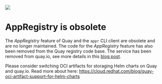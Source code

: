 ![](https://upload.wikimedia.org/wikipedia/commons/thumb/1/17/Warning.svg/156px-Warning.svg.png)

# AppRegistry is obsolete
The *AppRegistry* feature of Quay and the `appr` CLI client are obsolete and are no longer maintained. The code for the *AppRegistry* feature has also been removed from the Quay registry code base. The service has been removed from quay.io, see more details in this [blog post](https://cloud.redhat.com/blog/moving-on-from-applications-and-legacy-signing-on-quay.io).

Please consider switching OCI artifacts for storaging Helm charts on Quay and quay.io. Read more about here: https://cloud.redhat.com/blog/quay-oci-artifact-support-for-helm-charts
